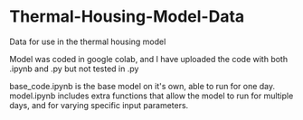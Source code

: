 # Thermal-Housing-Model-Data
Data for use in the thermal housing model

Model was coded in google colab, and I have uploaded the code with both .ipynb and .py but not tested in .py

base_code.ipynb is the base model on it's own, able to run for one day. model.ipynb includes extra functions that allow the model to run for multiple days, and for varying specific input parameters.
